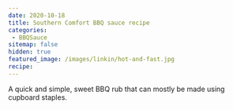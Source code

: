 ```yaml
---
date: 2020-10-18
title: Southern Comfort BBQ sauce recipe
categories:
 - BBQSauce
sitemap: false
hidden: true
featured_image: /images/linkin/hot-and-fast.jpg
recipe:
---
```


A quick and simple, sweet BBQ rub that can mostly be made using cupboard staples.
